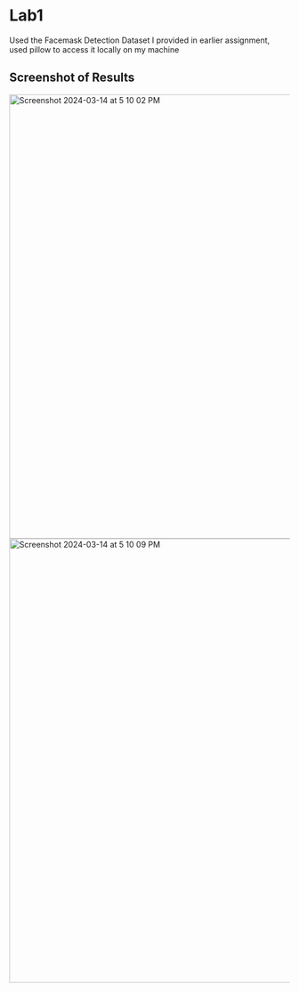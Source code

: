 # Lab1
Used the Facemask Detection Dataset I provided in earlier assignment, used pillow to access it locally on my machine

## Screenshot of Results
<img width="798" alt="Screenshot 2024-03-14 at 5 10 02 PM" src="https://github.com/naiefabdullah/NeuralNetworksAssignments/assets/90433828/58a77495-58a9-43f3-be70-a9476aaeccbd">
<img width="798" alt="Screenshot 2024-03-14 at 5 10 09 PM" src="https://github.com/naiefabdullah/NeuralNetworksAssignments/assets/90433828/88240adb-62eb-4c71-a1ac-2568f41c2e2b">
